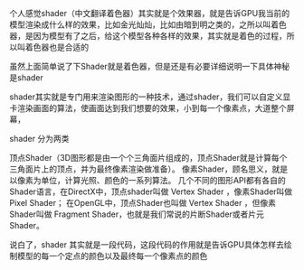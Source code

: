 个人感觉shader（中文翻译着色器）其实就是个效果器，就是告诉GPU我当前的模型渲染成什么样的效果，比如金光灿灿，比如由暗到明之类的，之所以叫着色器，是因为模型有了之后，给这个模型各种各样的效果，其实就是着色的过程，所以叫着色器也是合适的

虽然上面简单说了下Shader就是着色器，但是还是有必要详细说明一下具体神秘是shader

shader其实就是专门用来渲染图形的一种技术，通过shader，我们可以自定义显卡渲染画面的算法，使画面达到我们想要的效果，小到每一个像素点，大道整个屏幕，

shader 分为两类

顶点Shader（3D图形都是由一个个三角面片组成的，顶点Shader就是计算每个三角面片上的顶点，并为最终像素渲染做准备）。
像素Shader，顾名思义，就是以像素为单位，计算光照、颜色的一系列算法。 几个不同的图形API都有各自的Shader语言，在DirectX中，顶点shader叫做 Vertex Shader ，像素Shader叫做 Pixel Shader； 在OpenGL中，顶点Shader也叫做 Vertex Shader ，但像素Shader叫做 Fragment Shader，也就是我们常说的片断Shader或者片元Shader。

说白了，shader 其实就是一段代码，这段代码的作用就是告诉GPU具体怎样去绘制模型的每一个定点的颜色以及最终每一个像素点的颜色